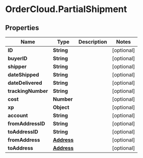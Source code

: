 # OrderCloud.PartialShipment

## Properties
Name | Type | Description | Notes
------------ | ------------- | ------------- | -------------
**ID** | **String** |  | [optional] 
**buyerID** | **String** |  | [optional] 
**shipper** | **String** |  | [optional] 
**dateShipped** | **String** |  | [optional] 
**dateDelivered** | **String** |  | [optional] 
**trackingNumber** | **String** |  | [optional] 
**cost** | **Number** |  | [optional] 
**xp** | **Object** |  | [optional] 
**account** | **String** |  | [optional] 
**fromAddressID** | **String** |  | [optional] 
**toAddressID** | **String** |  | [optional] 
**fromAddress** | [**Address**](Address.md) |  | [optional] 
**toAddress** | [**Address**](Address.md) |  | [optional] 



